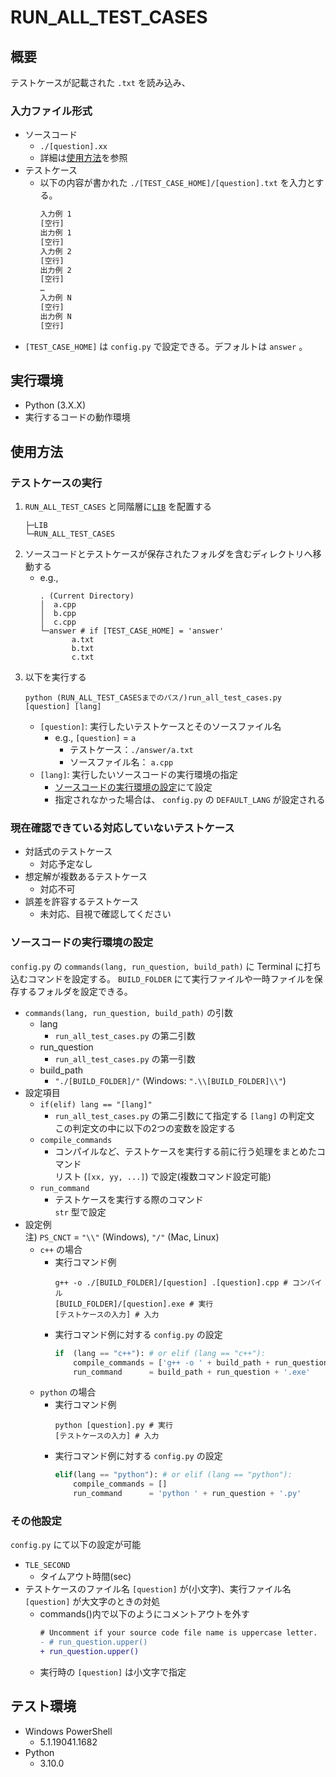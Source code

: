# RUN_ALL_TEST_CASES

## 概要
テストケースが記載された `.txt` を読み込み、

### 入力ファイル形式
- ソースコード
    - `./[question].xx` 
    - 詳細は[使用方法](#使用方法)を参照
- テストケース
    - 以下の内容が書かれた `./[TEST_CASE_HOME]/[question].txt` を入力とする。
        ```txt
        入力例 1
        [空行]
        出力例 1
        [空行]
        入力例 2
        [空行]
        出力例 2
        [空行]
        …
        入力例 N
        [空行]
        出力例 N
        [空行]
        ```
- `[TEST_CASE_HOME]` は `config.py` で設定できる。デフォルトは `answer` 。

## 実行環境
- Python (3.X.X)
- 実行するコードの動作環境

## 使用方法
### テストケースの実行
1. `RUN_ALL_TEST_CASES` と同階層に[`LIB`](../LIB/) を配置する
    ```
    ├─LIB
    └─RUN_ALL_TEST_CASES
    ```
1. ソースコードとテストケースが保存されたフォルダを含むディレクトリへ移動する
    - e.g.,
        ```
        . (Current Directory)
        │  a.cpp
        │  b.cpp
        │  c.cpp
        └─answer # if [TEST_CASE_HOME] = 'answer'
               a.txt
               b.txt
               c.txt
        ```
1. 以下を実行する
    ```shell
    python (RUN_ALL_TEST_CASESまでのパス/)run_all_test_cases.py [question] [lang]
    ```
    - `[question]`: 実行したいテストケースとそのソースファイル名
        - e.g., `[question]` = `a`
            - テストケース：`./answer/a.txt`
            - ソースファイル名： `a.cpp`
    - `[lang]`: 実行したいソースコードの実行環境の指定
        - [ソースコードの実行環境の設定](#ソースコードの実行環境の設定)にて設定
        - 指定されなかった場合は、 `config.py` の `DEFAULT_LANG` が設定される

### 現在確認できている対応していないテストケース
- 対話式のテストケース
    - 対応予定なし
- 想定解が複数あるテストケース
    - 対応不可
- 誤差を許容するテストケース
    - 未対応、目視で確認してください

### ソースコードの実行環境の設定
`config.py` の `commands(lang, run_question, build_path)` に Terminal に打ち込むコマンドを設定する。
`BUILD_FOLDER` にて実行ファイルや一時ファイルを保存するフォルダを設定できる。  
- `commands(lang, run_question, build_path)` の引数
    - lang
        - `run_all_test_cases.py` の第二引数
    - run_question
        - `run_all_test_cases.py` の第一引数
    - build_path
        - `"./[BUILD_FOLDER]/"` (Windows: `".\\[BUILD_FOLDER]\\"`)
- 設定項目
    - `if(elif) lang == "[lang]"`
        - `run_all_test_cases.py` の第二引数にて指定する `[lang]` の判定文  
            この判定文の中に以下の2つの変数を設定する
    - `compile_commands`
        - コンパイルなど、テストケースを実行する前に行う処理をまとめたコマンド  
            リスト (`[xx, yy, ...]`) で設定(複数コマンド設定可能)
    - `run_command`
        - テストケースを実行する際のコマンド  
            `str` 型で設定
- 設定例  
注) `PS_CNCT` = `"\\"` (Windows), `"/"` (Mac, Linux)
    - `c++` の場合
        - 実行コマンド例
            ```shell
            g++ -o ./[BUILD_FOLDER]/[question] .[question].cpp # コンパイル
            [BUILD_FOLDER]/[question].exe # 実行
            [テストケースの入力] # 入力
            ```
        - 実行コマンド例に対する `config.py` の設定
            ```python
            if  (lang == "c++"): # or elif (lang == "c++"):
                compile_commands = ['g++ -o ' + build_path + run_question + ' .' + PS_CNCT + run_question + '.cpp']
                run_command      = build_path + run_question + '.exe'
            ```
    - `python` の場合
        - 実行コマンド例
            ```shell
            python [question].py # 実行
            [テストケースの入力] # 入力
            ```
        - 実行コマンド例に対する `config.py` の設定
            ```python
            elif(lang == "python"): # or elif (lang == "python"):
                compile_commands = []
                run_command      = 'python ' + run_question + '.py'
            ```
### その他設定
`config.py` にて以下の設定が可能
- `TLE_SECOND`
    - タイムアウト時間(sec)
- テストケースのファイル名 `[question]` が(小文字)、実行ファイル名 `[question]` が大文字のときの対処
    - commands()内で以下のようにコメントアウトを外す
        ```diff
        # Uncomment if your source code file name is uppercase letter.
        - # run_question.upper()
        + run_question.upper()
        ```
    - 実行時の `[question]` は小文字で指定

## テスト環境
- Windows PowerShell
    - 5.1.19041.1682
- Python
    - 3.10.0
